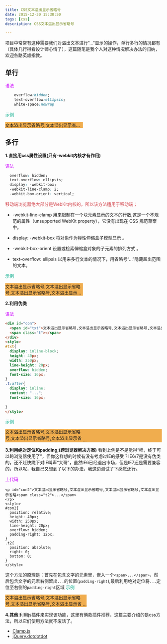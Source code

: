 ```yaml
---
title: CSS文本溢出显示省略号
date: 2015-12-30 15:30:50
tags: [css]
description: CSS文本溢出显示省略号

---
```


项目中常常有这种需要我们对溢出文本进行"..."显示的操作，单行多行的情况都有（具体几行得看设计师心情了），这篇随笔是我个人对这种情况解决办法的归纳，欢迎各路英雄指教。
<!-- more -->

## 单行

<span style="color:#C0F">语法</span>

```CSS
	overflow:hidden;
	text-overflow:ellipsis;
	white-space:nowrap
```

<span style="color:#0A8">示例</span>

<p style="width:250px;
  overflow:hidden;
  text-overflow:ellipsis;
  white-space:nowrap;background-color: #f0ad4e;">文本溢出显示省略号,文本溢出显示省略号,文本溢出显示省略号
</p>

## 多行

**1.直接用css属性设置(只有-webkit内核才有作用)**

<span style="color:#C0F">语法</span>

```CSS
  overflow: hidden;
  text-overflow: ellipsis;
  display: -webkit-box;
  -webkit-line-clamp: 2;
  -webkit-box-orient: vertical;
```

<span style="color:#d44950">移动端浏览器绝大部分是WebKit内核的，所以该方法适用于移动端；</span>

+ -webkit-line-clamp  用来限制在一个块元素显示的文本的行数,这是一个不规范的属性（unsupported WebKit property），它没有出现在 CSS 规范草案中。

+ display: -webkit-box 将对象作为弹性伸缩盒子模型显示 。

+ -webkit-box-orient 设置或检索伸缩盒对象的子元素的排列方式 。

+ text-overflow: ellipsis  以用来多行文本的情况下，用省略号“…”隐藏超出范围的文本。

<span style="color:#0A8">示例</span>
<p style="
  width:250px;
  overflow: hidden;
  text-overflow: ellipsis;
  display: -webkit-box;
  -webkit-line-clamp: 2;
  -webkit-box-orient: vertical;
	background-color: #f0ad4e;
  ">文本溢出显示省略号,文本溢出显示省略号,文本溢出显示省略号,文本溢出显示省略号,文本溢出显示省略号,文本溢出显示省略</p>

**2.利用伪类**

<span style="color:#C0F">语法</span>
```HTML
<div id="con">
  <span id="txt">文本溢出显示省略号,文本溢出显示省略号,文本溢出显示省略号,文本溢出显示省略</span>
  <span class="t"></span>
</div>
<style>
#txt{
  display: inline-block;
  height: 40px;
  width: 250px;
  line-height: 20px;
  overflow: hidden;
  font-size: 16px;
}
.t:after{
  display: inline;
  content: "...";
  font-size: 16px;
	
}
</style>
```

<span style="color:#0A8">示例</span>

<style>
	#con{
	background-color: #f0ad4e;
    }
	#txt{
		display: inline-block;
		height: 40px;
		width: 250px;
		line-height: 20px;
		overflow: hidden;
	}
	.t:after{
		display: inline;
		content: "...";
	}
</style>
<p id="con"><span id="txt">文本溢出显示省略号,文本溢出显示省略号,文本溢出显示省略号,文本溢出显示省略</span><span class="t"></span>
</p>



**3.利用绝对定位和padding;(跨浏览器解决方案)**
看到上例是不是觉得“哇，终于可以跨浏览器使用了”，但你这样想的时候有没有考虑过IE的感受？IE6/7是没有伪类的，还不赶快跪下对IE叫声“大哥”，虽然IE6已经退出市场，但是IE7还是需要兼容的，所以呢，我自己又想到了以下的办法，我这边测试了下感觉还行。

<span style="color:#C0F">上代码</span>

```
<p id="con2">文本溢出显示省略号,文本溢出显示省略号,文本溢出显示省略号,文本溢出显示省略<span class="t2">...</span>
</p>
<style>
#con2{
  position: relative;
  height: 40px;
  width: 250px;
  line-height: 20px;
  overflow: hidden;
  padding-right: 12px;
}  
.t2{
  position: absolute;
  right: 0;
  bottom: 0;
}
</style>
```
这个方法的原理是：首先在包含文字的元素里，嵌入一个`<span>...</span>`，然后包含文字的元素右侧留出`...`的位置(`padding-right`),最后利用绝对定位将`...`定位至右侧的`padding-right`区域
<span style="color:#0A8">示例</span>


<p id="con2">文本溢出显示省略号,文本溢出显示省略号,文本溢出显示省略号,文本溢出显示省略<span class="t2">...</span>
</p>
<style>
  #con2{
  	position: relative;
  	height: 40px;
  	width: 250px;
  	line-height: 20px;
  	overflow: hidden;
  	padding-right: 12px;
  	background-color: #f0ad4e;
  }  
  .t2{
  	position: absolute;
  	right: 0;
  	bottom: 0;
  }
</style>


**4.其他**
利用js插件来实现该功能，这里有俩款插件推荐，这篇主要介绍的是css方法，所以它们使用方法就不废话了。

+ [Clamp.js](https://github.com/bigdots/Clamp.js)
+ [jQuery.dotdotdot](https://github.com/bigdots/jQuery.dotdotdot)